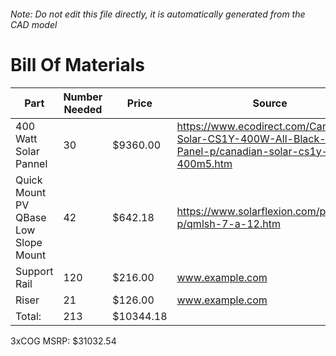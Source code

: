 ###### Note: Do not edit this file directly, it is automatically generated from the CAD model 
# Bill Of Materials 
 |Part|Number Needed|Price|Source| 
 |----|----------|-----|-----|
|400 Watt Solar Pannel|30|$9360.00|https://www.ecodirect.com/Canadian-Solar-CS1Y-400W-All-Black-Solar-Panel-p/canadian-solar-cs1y-400m5.htm|
|Quick Mount PV QBase Low Slope Mount|42|$642.18|https://www.solarflexion.com/product-p/qmlsh-7-a-12.htm|
|Support Rail|120|$216.00|www.example.com|
|Riser|21|$126.00|www.example.com|
|Total: |213|$10344.18| |

 3xCOG MSRP: $31032.54